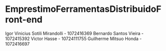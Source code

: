 # EmprestimoFerramentasDistribuidoFront-end
Igor Vinicius Sotili Mirandolli - 1072416369
Bernardo Santos Vieira - 1072415392
Victor Hasse - 10724111755
Guilherme Mitsuo Honda - 1072416697
